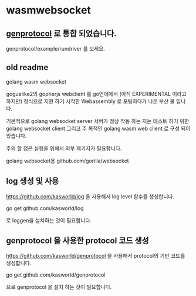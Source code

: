 # wasmwebsocket

## [genprotocol](https://github.com/kasworld/genprotocol) 로 통합 되었습니다. 

genprotocol/example/rundriver 를 보세요.

## old readme

golang wasm websocket 

goguelike2의 gopherjs webclient 를 go언에에서 (아직  EXPERIMENTAL 이라고 하지만) 정식으로 지원 하기 시작한 Webassembly 로 포팅하다가 나온 부산 물 입니다.

기본적으로
golang websocket server
서버가 정상 작동 하는 지는 테스트 하기 위한 golang websocket client
그리고 주 목적인 golang wasm web client
로 구성 되어 있습니다.

주의 할 점은 실행을 위해서 외부 패키지가 필요합니다.

golang websocket용 
github.com/gorilla/websocket


## log 생성 및 사용  
https://github.com/kasworld/log
을 사용해서 log level 함수를 생성합니다. 

go get github.com/kasworld/log 

로 loggen을 설치하는 것이 필요합니다. 

## genprotocol 을 사용한 protocol 코드 생성 
https://github.com/kasworld/genprotocol
을 사용해서 protocol의 기반 코드를 생성합니다. 

go get github.com/kasworld/genprotocol

으로 genprotocol 을 설치 하는 것이 필요합니다.  
